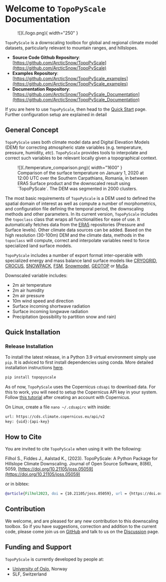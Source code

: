 # Welcome to `TopoPyScale` Documentation



<figure markdown>
  ![](./logo.png){ width="250" }
</figure>

`TopoPyScale` is a downscaling toolbox for global and regional climate model datasets, particularly relevant to mountain ranges, and hillslopes. 

- **Source Code Github Repository**: [https://github.com/ArcticSnow/TopoPyScale](https://github.com/ArcticSnow/TopoPyScale)
- **Examples Repository**: [https://github.com/ArcticSnow/TopoPyScale_examples](https://github.com/ArcticSnow/TopoPyScale_examples)
- **Documentation Repository**: [https://github.com/ArcticSnow/TopoPyScale_Documentation](https://github.com/ArcticSnow/TopoPyScale_Documentation)

If you are here to use `TopoPyScale`, then head to the [Quick Start](./02_quickstart.md) page. Further configuration setup are explained in detail

## General Concept

`TopoPyScale` uses both climate model data and Digital Elevation Models (DEM) for correcting atmospheric state variables (e.g. temperature, pressure, humidity, *etc*). `TopoPyScale` provides tools to interpolate and correct such variables to be relevant locally given a topographical context. 

<figure markdown>
  ![](./temperature_comparison.png){ width="1600" }
  <figcaption>Comparison of the surface temperature on January 1, 2020 at 12:00 UTC over the Southern Carpathians, Romania, in between ERA5 Surface product and the downscaled result using `TopoPyScale`. The DEM was segmented in 2000 clusters.</figcaption>
</figure>

The most basic requirements of `TopoPyScale` is a DEM used to defined the spatial domain of interest as well as compute a number of morphometrics, and configuration file defining the temporal period, the downscaling methods and other parameters. In its current version, `TopoPyScale` includes the `topoclass` class that wraps all functionalities for ease of use. It automatically fetches data from the [ERA5](https://cds.climate.copernicus.eu/cdsapp#!/dataset/reanalysis-era5-pressure-levels?tab=overview) repositories (Pressure and Surface levels). Other climate data sources can be added. Based on the high resolution (30-100m) DEM and the climate data, methods in the `topoclass` will compute, correct and interpolate variables need to force specialized land surface models.

`TopoPyScale` includes a number of export format inter-operable with specialized energy and mass balance land surface models like [CRYOGRID](https://github.com/CryoGrid/CryoGridCommunity_source), [CROCUS](http://bibliotheque.meteo.fr/exl-php/cadcgp.php?CMD=CHERCHE&MODELE=vues/mf_-_internet_recherche_avancee_anonyme/tpl-r.html&WHERE_IS_DOC_REF_LIT=DOC00019133&&TABLE=ILS_DOC), [SNOWPACK](https://www.slf.ch/en/services-and-products/snowpack.html), [FSM](https://github.com/RichardEssery/FSM), [Snowmodel](https://srs.fs.usda.gov/pubs/26319), [GEOTOP](http://geotopmodel.github.io/geotop/) or [MuSa](https://github.com/ealonsogzl/MuSA).

Downscaled variable includes:

- 2m air temperature
- 2m air humidity
- 2m air pressure
- 10m wind speed and direction
- Surface incoming shortwave radiation
- Surface incoming longwave radiation
- Precipitation (possibility to partition snow and rain)

## Quick Installation

### Release Installation
To install the latest release, in a Python 3.9 virtual environment simply use `pip`. It is adviced to first install dependencies using conda. More detailed installation instructions [here](./01_install.md).

```bash
pip install topopyscale
```

As of now, `TopoPyScale` uses the Copernicus `cdsapi` to download data. For this to work, you will need to setup the Copernicus API key in your system. Follow [this tutorial](https://cds.climate.copernicus.eu/api-how-to#install-the-cds-api-key) after creating an account with Copernicus. 

On Linux, create a file `nano ~/.cdsapirc` with inside:
```text
url: https://cds.climate.copernicus.eu/api/v2
key: {uid}:{api-key}
```

## How to Cite

You are invited to cite `TopoPyScale` when using it with the following: 

Filhol S., Fiddes J., Aalstad K., (2023). TopoPyScale: A Python Package for Hillslope Climate Downscaling. Journal of Open Source Software, 8(86), 5059, [https://doi.org/10.21105/joss.05059](https://doi.org/10.21105/joss.05059)

or in bibtex:
```bibtex
@article{Filhol2023, doi = {10.21105/joss.05059}, url = {https://doi.org/10.21105/joss.05059}, year = {2023}, publisher = {The Open Journal}, volume = {8}, number = {86}, pages = {5059}, author = {Simon Filhol and Joel Fiddes and Kristoffer Aalstad}, title = {TopoPyScale: A Python Package for Hillslope Climate Downscaling}, journal = {Journal of Open Source Software} } 

```

## Contribution

We welcome, and are pleased for any new contribution to this downscaling toolbox. So if you have suggestions, correction and addition to the current code, please come join us on [GitHub](https://github.com/ArcticSnow/TopoPyScale) and talk to us on the [Discussion](https://github.com/ArcticSnow/TopoPyScale/discussions) page.

## Funding and Support

`TopoPyScale` is currently developed by people at:

- [University of Oslo](https://www.mn.uio.no/geo/english/), Norway
- SLF, Switzerland
